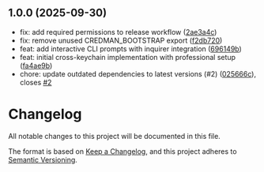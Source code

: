 ## 1.0.0 (2025-09-30)

- fix: add required permissions to release workflow ([2ae3a4c](https://github.com/magarcia/cross-keychain/commit/2ae3a4c))
- fix: remove unused CREDMAN_BOOTSTRAP export ([f2db720](https://github.com/magarcia/cross-keychain/commit/f2db720))
- feat: add interactive CLI prompts with inquirer integration ([696149b](https://github.com/magarcia/cross-keychain/commit/696149b))
- feat: initial cross-keychain implementation with professional setup ([fa4ae9b](https://github.com/magarcia/cross-keychain/commit/fa4ae9b))
- chore: update outdated dependencies to latest versions (#2) ([025666c](https://github.com/magarcia/cross-keychain/commit/025666c)), closes [#2](https://github.com/magarcia/cross-keychain/issues/2)

# Changelog

All notable changes to this project will be documented in this file.

The format is based on [Keep a Changelog](https://keepachangelog.com/en/1.0.0/),
and this project adheres to [Semantic Versioning](https://semver.org/spec/v2.0.0.html).
